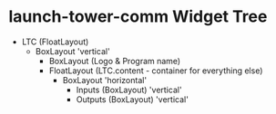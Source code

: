# launch-tower-comm Widget Tree

* LTC (FloatLayout)
    * BoxLayout 'vertical'
        * BoxLayout (Logo & Program name)
        * FloatLayout (LTC.content - container for everything else)
            * BoxLayout 'horizontal'
                * Inputs (BoxLayout) 'vertical'
                * Outputs (BoxLayout) 'vertical'

